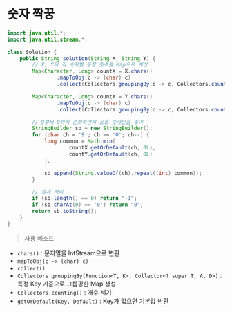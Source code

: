 # 숫자 짝꿍

```Java
import java.util.*;
import java.util.stream.*;

class Solution {
    public String solution(String X, String Y) {
        // X, Y의 각 숫자별 등장 횟수를 Map으로 계산
        Map<Character, Long> countX = X.chars()
                .mapToObj(c -> (char) c)
                .collect(Collectors.groupingBy(c -> c, Collectors.counting()));

        Map<Character, Long> countY = Y.chars()
                .mapToObj(c -> (char) c)
                .collect(Collectors.groupingBy(c -> c, Collectors.counting()));

        // 9부터 0까지 순회하면서 공통 숫자만큼 추가
        StringBuilder sb = new StringBuilder();
        for (char ch = '9'; ch >= '0'; ch--) {
            long common = Math.min(
                    countX.getOrDefault(ch, 0L),
                    countY.getOrDefault(ch, 0L)
            );

            sb.append(String.valueOf(ch).repeat((int) common));
        }

        // 결과 처리
        if (sb.length() == 0) return "-1";
        if (sb.charAt(0) == '0') return "0";
        return sb.toString();
    }
}

```

> 사용 메소드
- `chars()` : 문자열을 IntStream으로 변환
- `mapToObj(c -> (char) c)` 
- `collect()` 
- `Collectors.groupingBy(Function<T, K>, Collector<? super T, A, D>)` : 특정 Key 기준으로 그룹핑한 Map 생성
- `Collectors.counting()` : 개수 세기
- `getOrDefault(Key, Default)` : Key가 없으면 기본값 반환
